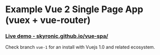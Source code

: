 # Example Vue 2 Single Page App (vuex + vue-router)

### [Live demo - skyronic.github.io/vue-spa/](https://skyronic.github.io/vue-spa/)

Check branch `vue-1` for an install with Vuejs 1.0 and related ecosystem.
